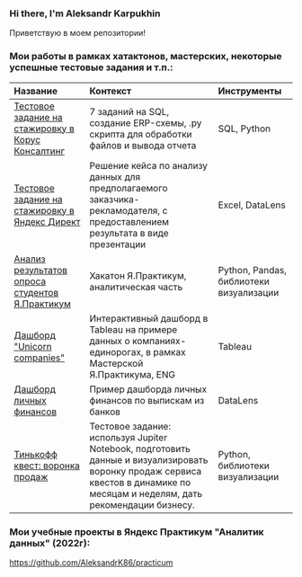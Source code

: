 ### Hi there, I'm Aleksandr Karpukhin

Приветствую в моем репозитории!


### Мои работы в рамках хатактонов, мастерских, некоторые успешные тестовые задания и т.п.:
| Название | Контекст | Инструменты |
| :-------------------- |:---------------------------|:---------------------------|
| [Тестовое задание на стажировку в Корус Консалтинг](https://github.com/AleksandrK86/my_projects/blob/main/korus_test/readme.md) | 7 заданий на SQL, создание ERP-схемы, .py скрипта для обработки файлов и вывода отчета | SQL, Python |
| [Тестовое задание на стажировку в Яндекс Директ](https://github.com/AleksandrK86/my_projects/tree/main/yandex_adv_test) | Решение кейса по анализу данных для предполагаемого заказчика-рекламодателя, с предоставлением результата в виде презентации | Excel, DataLens |
| [Анализ результатов опроса студентов Я.Практикум](https://github.com/AleksandrK86/my_projects/blob/main/Hackathon_march_23/Hackathon_march_23.ipynb) | Хакатон Я.Практикум, аналитическая часть | Python, Pandas, библиотеки визуализации |
| [Дашборд "Unicorn companies"](https://public.tableau.com/app/profile/aleksandr.karpukhin/viz/UnicornCompanies_16785247502190/Dashboard1) | Интерактивный дашборд в Tableau на примере данных о компаниях-единорогах, в рамках Мастерской Я.Практикума, ENG | Tableau |
| [Дашборд личных финансов](https://datalens.yandex/duyy9z3rylcy3) | Пример дашборда личных финансов по выпискам из банков | DataLens |
| [Тинькофф квест: воронка продаж](https://github.com/AleksandrK86/TF_projects/blob/main/quest_funnel/Quest_funnel.ipynb) | Тестовое задание: используя Jupiter Notebook, подготовить данные и визуализировать воронку продаж сервиса квестов в динамике по месяцам и неделям, дать рекомендации бизнесу. | Python, библиотеки визуализации  |


### Мои учебные проекты в Яндекс Практикум "Аналитик данных" (2022г): 
https://github.com/AleksandrK86/practicum
